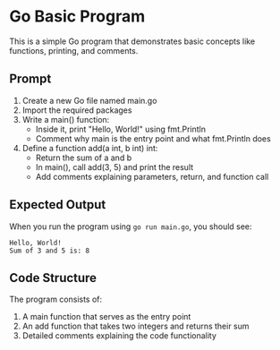 # Go Basic Program

This is a simple Go program that demonstrates basic concepts like functions, printing, and comments.

## Prompt

1. Create a new Go file named main.go
2. Import the required packages
3. Write a main() function:
   - Inside it, print "Hello, World!" using fmt.Println
   - Comment why main is the entry point and what fmt.Println does
4. Define a function add(a int, b int) int:
   - Return the sum of a and b
   - In main(), call add(3, 5) and print the result
   - Add comments explaining parameters, return, and function call

## Expected Output

When you run the program using `go run main.go`, you should see:

```
Hello, World!
Sum of 3 and 5 is: 8
```

## Code Structure

The program consists of:
1. A main function that serves as the entry point
2. An add function that takes two integers and returns their sum
3. Detailed comments explaining the code functionality